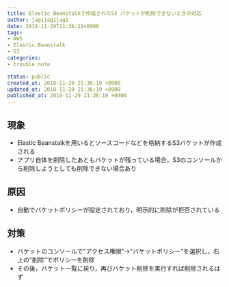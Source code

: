```yaml
---
title: Elastic Beanstalkで作成されたS3 バケットが削除できないときの対応
author: jagijagijag1
date: 2018-11-29T21:36:19+0900
tags:
- AWS
- Elastic Beanstalk
- S3
categories:
- trouble note

status: public
created_at: 2018-11-29 21:36:19 +0900
updated_at: 2018-11-29 21:36:19 +0900
published_at: 2018-11-29 21:36:19 +0900
---
```

## 現象
- Elastic Beanstalkを用いるとソースコードなどを格納するS3バケットが作成される
- アプリ自体を削除したあともバケットが残っている場合，S3のコンソールから削除しようとしても削除できない場合あり

## 原因
- 自動でバケットポリシーが設定されており，明示的に削除が拒否されている

## 対策
- バケットのコンソールで"アクセス権限"→"バケットポリシー"を選択し，右上の"削除"でポリシーを削除
- その後，バケット一覧に戻り，再びバケット削除を実行すれば削除されるはず

